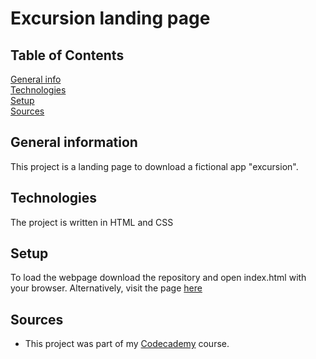 # Excursion landing page

## Table of Contents
[General info](#General-information) <br>
[Technologies](#Technologies) <br>
[Setup](#Setup) <br>
[Sources](#Sources) <br>

## General information
This project is a landing page to download a fictional app "excursion".

## Technologies
The project is written in HTML and CSS

## Setup
To load the webpage download the repository and open index.html with your browser.
Alternatively, visit the page [here](https://georgewillben.github.io/excursion)

## Sources
* This project was part of my [Codecademy](codecademy.com) course. 

